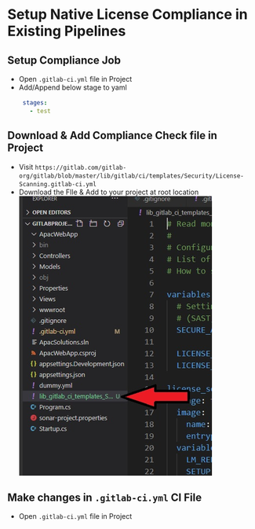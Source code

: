 # Setup Native License Compliance in Existing Pipelines


## Setup Compliance Job

- Open `.gitlab-ci.yml` file in Project
- Add/Append below stage to yaml
  ```yaml
   stages:
     - test
  ```

## Download & Add Compliance Check file in Project

- Visit `https://gitlab.com/gitlab-org/gitlab/blob/master/lib/gitlab/ci/templates/Security/License-Scanning.gitlab-ci.yml`
- Download the FIle & Add to your project at root location
    ![Screenshot1](./images/L6-1.jpg)

## Make changes in `.gitlab-ci.yml` CI File

- Open `.gitlab-ci.yml` file in Project 


